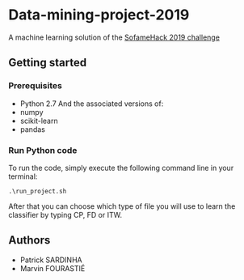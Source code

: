 # Data-mining-project-2019
A machine learning solution of the [SofameHack 2019 challenge](http://sofamehack2019.sofamea.org/challenge)
## Getting started
### Prerequisites
* Python 2.7
And the associated versions of:
* numpy
* scikit-learn
* pandas

### Run Python code
To run the code, simply execute the following command line in your terminal:
```
.\run_project.sh
```
After that you can choose which type of file you will use to learn the classifier by typing CP, FD or ITW.

## Authors
* Patrick SARDINHA
* Marvin FOURASTIÉ
